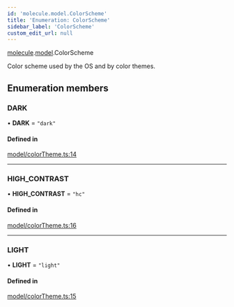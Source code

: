 ```yaml
---
id: 'molecule.model.ColorScheme'
title: 'Enumeration: ColorScheme'
sidebar_label: 'ColorScheme'
custom_edit_url: null
---
```


[molecule](../namespaces/molecule).[model](../namespaces/molecule.model).ColorScheme

Color scheme used by the OS and by color themes.

## Enumeration members

### DARK

• **DARK** = `"dark"`

#### Defined in

[model/colorTheme.ts:14](https://github.com/DTStack/molecule/blob/3e6bc450/src/model/colorTheme.ts#L14)

---

### HIGH_CONTRAST

• **HIGH_CONTRAST** = `"hc"`

#### Defined in

[model/colorTheme.ts:16](https://github.com/DTStack/molecule/blob/3e6bc450/src/model/colorTheme.ts#L16)

---

### LIGHT

• **LIGHT** = `"light"`

#### Defined in

[model/colorTheme.ts:15](https://github.com/DTStack/molecule/blob/3e6bc450/src/model/colorTheme.ts#L15)
